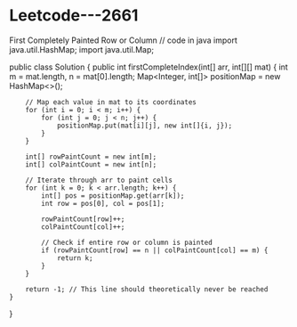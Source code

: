 # Leetcode---2661
First Completely Painted Row or Column
// code in java
import java.util.HashMap;
import java.util.Map;

public class Solution {
    public int firstCompleteIndex(int[] arr, int[][] mat) {
        int m = mat.length, n = mat[0].length;
        Map<Integer, int[]> positionMap = new HashMap<>();
        
        // Map each value in mat to its coordinates
        for (int i = 0; i < m; i++) {
            for (int j = 0; j < n; j++) {
                positionMap.put(mat[i][j], new int[]{i, j});
            }
        }
        
        int[] rowPaintCount = new int[m];
        int[] colPaintCount = new int[n];
        
        // Iterate through arr to paint cells
        for (int k = 0; k < arr.length; k++) {
            int[] pos = positionMap.get(arr[k]);
            int row = pos[0], col = pos[1];
            
            rowPaintCount[row]++;
            colPaintCount[col]++;
            
            // Check if entire row or column is painted
            if (rowPaintCount[row] == n || colPaintCount[col] == m) {
                return k;
            }
        }
        
        return -1; // This line should theoretically never be reached
    }
}

